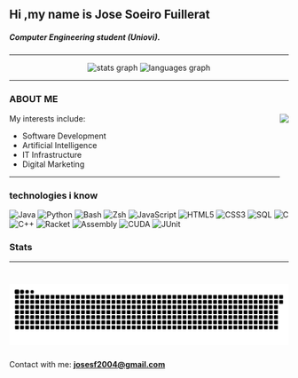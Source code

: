 ## Hi ,my name is Jose Soeiro Fuillerat

##### Computer Engineering student (Uniovi).
---
<div align="center">
  <img src="https://github-readme-stats.vercel.app/api?username=J27REPO&hide_title=false&hide_rank=false&show_icons=true&include_all_commits=true&count_private=true&disable_animations=false&theme=dracula&locale=en&hide_border=false" height="150" alt="stats graph"  />
  <img src="https://github-readme-stats.vercel.app/api/top-langs?username=J27REPO&locale=en&hide_title=false&layout=compact&card_width=320&langs_count=5&theme=dracula&hide_border=false" height="150" alt="languages graph"  />
</div>


---

### ABOUT ME
My interests include:
<img align="right" height="150" src="https://media1.tenor.com/m/1UhQ6m6SxtsAAAAd/toji-fushiguro-jujutsu-kaisen.gif"  />
* Software Development
* Artificial Intelligence
* IT Infrastructure
* Digital Marketing
---
### technologies i know 
<p align="left">
  <img src="https://img.shields.io/badge/Java-007396?style=for-the-badge&logo=java&logoColor=white" alt="Java"/>
  <img src="https://img.shields.io/badge/Python-3776AB?style=for-the-badge&logo=python&logoColor=white" alt="Python"/>
  <img src="https://img.shields.io/badge/Shell_Script-121011?style=for-the-badge&logo=gnu-bash&logoColor=white" alt="Bash"/>
  <img src="https://img.shields.io/badge/Zsh-181818?style=for-the-badge&logo=zsh&logoColor=white" alt="Zsh"/>
  <img src="https://img.shields.io/badge/JavaScript-F7DF1E?style=for-the-badge&logo=javascript&logoColor=black" alt="JavaScript"/>
  <img src="https://img.shields.io/badge/HTML5-E34F26?style=for-the-badge&logo=html5&logoColor=white" alt="HTML5"/>
  <img src="https://img.shields.io/badge/CSS3-1572B6?style=for-the-badge&logo=css3&logoColor=white" alt="CSS3"/>
  <img src="https://img.shields.io/badge/SQL-025E8C?style=for-the-badge&logo=microsoftsqlserver&logoColor=white" alt="SQL"/>
  <img src="https://img.shields.io/badge/C-A8B9CC?style=for-the-badge&logo=c&logoColor=black" alt="C"/>
  <img src="https://img.shields.io/badge/C%2B%2B-00599C?style=for-the-badge&logo=cplusplus&logoColor=white" alt="C++"/>
  <img src="https://img.shields.io/badge/Racket-394FAC?style=for-the-badge&logo=racket&logoColor=white" alt="Racket"/>
  <img src="https://img.shields.io/badge/Assembly-6A6A6A?style=for-the-badge&logo=assemblyscript&logoColor=white" alt="Assembly"/>
  <img src="https://img.shields.io/badge/CUDA-76B900?style=for-the-badge&logo=nvidia&logoColor=white" alt="CUDA"/>
  <img src="https://img.shields.io/badge/JUnit-%2325A162.svg?style=for-the-badge&logo=junit5&logoColor=white" alt="JUnit"/>
</p>

### Stats
---

###

<br clear="both">

<img src="https://raw.githubusercontent.com/J27REPO/J27REPO/output/snake.svg" />

###

Contact with me: **josesf2004@gmail.com**
<!--
**J27REPO/J27REPO** is a ✨ _special_ ✨ repository because its `README.md` (this file) appears on your GitHub profile.

Here are some ideas to get you started:

- 🔭 I’m currently working on ...
- 🌱 I’m currently learning ...
- 👯 I’m looking to collaborate on ...
- 🤔 I’m looking for help with ...
- 💬 Ask me about ...
- 📫 How to reach me: ...
- 😄 Pronouns: ...
- ⚡ Fun fact: ...
-->
